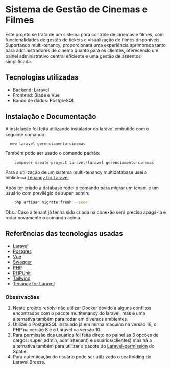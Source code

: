 # Sistema de Gestão de Cinemas e Filmes

Este projeto se trata de um sistema para controle de cinemas e filmes, com funcionalidades de gestão de tickets e visualização de filmes disponíveis. Suportando multi-tenancy,
proporcionará uma experiência aprimorada tanto para administradores de cinema quanto para
os clientes, oferecendo um painel administrativo central eficiente e uma gestão de assentos
simplificada.

## Tecnologias utilizadas

* Backend: Laravel
* Frontend: Blade e Vue
* Banco de dados: PostgreSQL
## Instalação e Documentação

A instalação foi feita utilizando instalador do laravel embutido com o seguinte comando:

```bash
  new laravel gerenciamento-cinemas
```
Também pode ser usado o comando padrão:
```bash
    composer create-project laravel/laravel gerenciamento-cinemas
```
Para a utilização de um sistema multi-tenancy multidatabase usei a biblioteca [Tenancy for Laravel](https://tenancyforlaravel.com/).

Após ter criado a database rodei o comando para migrar um tenant e um usuário com previlégio de super_admin:
```bash
    php artisan migrate:fresh --seed
```
Obs.: Caso a tenant já tenha sido criada na conexão será preciso apagá-la e rodar novamente o comando acima.

## Referências das tecnologias usadas

 - [Laravel](https://laravel.com/docs/10.x)
 - [Postgres](https://www.postgresql.org/)
 - [Vue](https://vuejs.org/)
 - [Swagger](https://swagger.io/)
 - [PHP](https://www.php.net/)
 - [PHPUnit](https://phpunit.de/)
 - [Tailwind](https://tailwindcss.com/)
 - [Tenancy for Laravel](https://tenancyforlaravel.com/)

 ### Observações

 1. Neste projeto resolvi não utilizar Docker devido à alguns conflitos encontrados com o pacote multitenancy do laravel, mas é uma alternativa também para rodar em diversos ambientes.  
 2. Utilizei o PostgreSQL instalado já em minha máquina na versão 16, o PHP na versão 8 e o Laravel na versão 10.
 3. Para permissão dos usuários foi feita direto no painel as 3 opções de cargos: super_admin, admin(tenant) e usuários(clientes) mas há a alternativa também para utilizar o pacote do [Laravel-permission](https://spatie.be/index.php/docs/laravel-permission/v6/introduction) do Spatie.
 4. Para autenticação do usuário pode ser utilzizado o scaffolding do Laravel Breeze.
